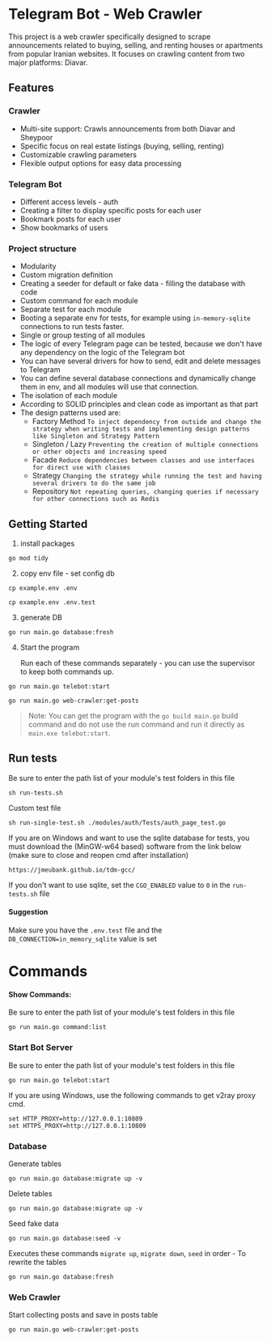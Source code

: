 # Telegram Bot - Web Crawler
This project is a web crawler specifically designed to scrape announcements related to buying, selling, and renting houses or apartments from popular Iranian websites. It focuses on crawling content from two major platforms: Diavar.

## Features
### Crawler
- Multi-site support: Crawls announcements from both Diavar and Sheypoor
- Specific focus on real estate listings (buying, selling, renting)
- Customizable crawling parameters
- Flexible output options for easy data processing

### Telegram Bot
- Different access levels - auth
- Creating a filter to display specific posts for each user
- Bookmark posts for each user
- Show bookmarks of users

### Project structure
- Modularity
- Custom migration definition
- Creating a seeder for default or fake data - filling the database with code
- Custom command for each module
- Separate test for each module
- Booting a separate env for tests, for example using `in-memory-sqlite` connections to run tests faster.
- Single or group testing of all modules
- The logic of every Telegram page can be tested, because we don't have any dependency on the logic of the Telegram bot
- You can have several drivers for how to send, edit and delete messages to Telegram
- You can define several database connections and dynamically change them in env, and all modules will use that connection.
- The isolation of each module
- According to SOLID principles and clean code as important as that part
- The design patterns used are:
  - Factory Method `To inject dependency from outside and change the strategy when writing tests and implementing design patterns like Singleton and Strategy Pattern`
  - Singleton / Lazy `Preventing the creation of multiple connections or other objects and increasing speed`
  -  Facade `Reduce dependencies between classes and use interfaces for direct use with classes`
  - Strategy `Changing the strategy while running the test and having several drivers to do the same job`
  - Repository `Not repeating queries, changing queries if necessary for other connections such as Redis`

## Getting Started
1) install packages
```
go mod tidy
```

2) copy env file - set config db
```
cp example.env .env
```
```
cp example.env .env.test
```

3) generate DB 
```
go run main.go database:fresh
```

4) Start the program

   Run each of these commands separately - you can use the supervisor to keep both commands up.
```
go run main.go telebot:start
```
```
go run main.go web-crawler:get-posts
```
> Note: You can get the program with the `go build main.go` build command and do not use the run command and run it directly as `main.exe telebot:start`.
## Run tests

Be sure to enter the path list of your module's test folders in this file
```
sh run-tests.sh
```
Custom test file
```
sh run-single-test.sh ./modules/auth/Tests/auth_page_test.go
```

If you are on Windows and want to use the sqlite database for tests, you must download the (MinGW-w64 based) software from the link below (make sure to close and reopen cmd after installation)
```
https://jmeubank.github.io/tdm-gcc/
```
If you don't want to use sqlite, set the `CGO_ENABLED` value to `0` in the `run-tests.sh` file
#### Suggestion
Make sure you have the `.env.test` file and the `DB_CONNECTION=in_memory_sqlite` value is set


# Commands
#### Show Commands:

Be sure to enter the path list of your module's test folders in this file
```
go run main.go command:list
```
### Start Bot Server

Be sure to enter the path list of your module's test folders in this file
```
go run main.go telebot:start
```
If you are using Windows, use the following commands to get v2ray proxy cmd.
```
set HTTP_PROXY=http://127.0.0.1:10809
set HTTPS_PROXY=http://127.0.0.1:10809
```
### Database
Generate tables
```
go run main.go database:migrate up -v
```

Delete tables
```
go run main.go database:migrate up -v
```

Seed fake data
```
go run main.go database:seed -v
```

Executes these commands `migrate up`, `migrate down`, `seed` in order - To rewrite the tables
```
go run main.go database:fresh
```

### Web Crawler
Start collecting posts and save in posts table
```
go run main.go web-crawler:get-posts
```